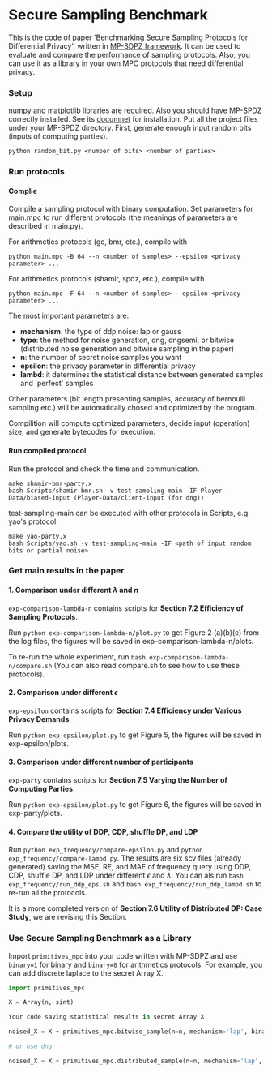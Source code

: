 # Secure Sampling Benchmark

This is the code of paper 'Benchmarking Secure Sampling Protocols for Differential Privacy', written in [MP-SDPZ framework](https://github.com/data61/MP-SPDZ). It can be used to evaluate and compare the performance of sampling protocols. Also, you can use it as a library in your own MPC protocols that need differential privacy.


### Setup

numpy and matplotlib libraries are required.
Also you should have MP-SPDZ correctly installed. See its [documnet](https://mp-spdz.readthedocs.io/en/latest) for installation. Put all the project files under your MP-SPDZ directory.
First, generate enough input random bits (inputs of computing parties). 

```
python random_bit.py <number of bits> <number of parties> 
```

### Run protocols

#### Complie
Compile a sampling protocol with binary computation. Set parameters for main.mpc to run different protocols (the meanings of parameters are described in main.py).

For arithmetics protocols (gc, bmr, etc.), compile with

```
python main.mpc -B 64 --n <number of samples> --epsilon <privacy parameter> ...
```
For arithmetics protocols (shamir, spdz, etc.), compile with 

```
python main.mpc -F 64 --n <number of samples> --epsilon <privacy parameter> ...
```

The most important parameters are:
- **mechanism**: the type of ddp noise: lap or gauss
- **type**: the method for noise generation, dng, dngsemi, or bitwise (distributed noise generation and bitwise sampling in the paper) 
- **n**: the number of secret noise samples you want
- **epsilon**: the privacy parameter in differential privacy
- **lambd**: it determines the statistical distance between generated samples and 'perfect' samples

Other parameters (bit length presenting samples, accuracy of bernoulli sampling etc.) will be automatically chosed and optimized by the program.

Compilition will compute optimized parameters, decide input (operation) size, and generate bytecodes for execution.

#### Run compiled protocol
Run the protocol and check the time and communication.
```
make shamir-bmr-party.x
bash Scripts/shamir-bmr.sh -v test-sampling-main -IF Player-Data/biased-input (Player-Data/client-input (for dng))
```
test-sampling-main can be executed with other protocols in Scripts, e.g. yao's protocol. 

```
make yao-party.x
bash Scripts/yao.sh -v test-sampling-main -IF <path of input random bits or partial noise> 
```

### Get main results in the paper

#### 1. Comparison under different $\lambda$ and $n$

```exp-comparison-lambda-n``` contains scripts for **Section 7.2 Efficiency of Sampling Protocols**. 


Run ```python exp-comparison-lambda-n/plot.py``` to get Figure 2 (a)(b)(c) from the log files, the figures will be saved in exp-comparison-lambda-n/plots.

To re-run the whole experiment, run ```bash exp-comparison-lambda-n/compare.sh``` (You can also read compare.sh to see how to use these protocols).

#### 2. Comparison under different $\epsilon$

```exp-epsilon``` contains scripts for **Section 7.4 Efficiency under Various Privacy Demands**. 

Run ```python exp-epsilon/plot.py``` to get Figure 5, the figures will be saved in exp-epsilon/plots.


#### 3. Comparison under different number of participants

```exp-party``` contains scripts for **Section 7.5 Varying the Number of Computing Parties**. 

Run ```python exp-epsilon/plot.py``` to get Figure 6, the figures will be saved in exp-party/plots.


#### 4. Compare the utility of DDP, CDP, shuffle DP, and LDP

Run ```python exp_frequency/compare-epsilon.py``` and ```python exp_frequency/compare-lambd.py```. The results are six scv files (already generated) saving the MSE, RE, and MAE of frequency query using DDP, CDP, shuffle DP, and LDP under different $\epsilon$ and $\lambda$.
You can als run ```bash exp_frequency/run_ddp_eps.sh``` and ```bash exp_frequency/run_ddp_lambd.sh``` to re-run all the protocols.

It is a more completed version of **Section 7.6 Utility of Distributed DP: Case Study**, we are revising this Section.

### Use Secure Sampling Benchmark as a Library

Import ```primitives_mpc``` into your code written with MP-SDPZ and use `binary=1` for binary and `binary=0` for arithmetics protocols. For example, you can add discrete laplace to the secret Array X. 
```python
import primitives_mpc

X = Array(n, sint)

Your code saving statistical results in secret Array X 

noised_X = X + primitives_mpc.bitwise_sample(n=n, mechanism='lap', binary=1)

# or use dng

noised_X = X + primitives_mpc.distributed_sample(n=n, mechanism='lap', binary=1)

```